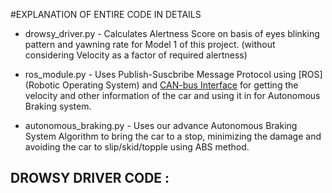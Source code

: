 #EXPLANATION OF ENTIRE CODE IN DETAILS

* drowsy_driver.py - Calculates Alertness Score on basis of eyes blinking pattern and yawning rate for Model 1 of this project. (without considering Velocity as a factor of required alertness)

* ros_module.py - Uses Publish-Suscbribe Message Protocol using [ROS](Robotic Operating System) and [CAN-bus Interface](can.link) for getting the velocity and other information of the car and using it in for Autonomous Braking system.

* autonomous_braking.py - Uses our advance Autonomous Braking System Algorithm to bring the car to a stop, minimizing the damage and avoiding the car to slip/skid/topple using ABS method.

## DROWSY DRIVER CODE : 
 

